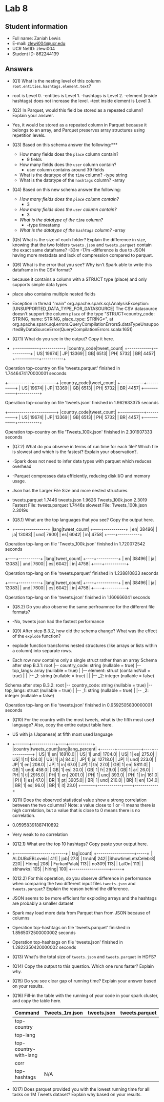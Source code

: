 # Lab 8

## Student information

* Full name: Zaniah Lewis
* E-mail: zlewi004@ucr.edu
* UCR NetID: zlewi004
* Student ID: 862244139

## Answers

* (Q1) What is the nesting level of this column `root.entities.hashtags.element.text`?
* root is Level 0.
  -entities is Level 1.
  -hashtags is Level 2.
  -element (inside hashtags) does not increase the level.
  -text inside element is Level 3.
* (Q2) In Parquet, would this field be stored as a repeated column? Explain your answer.
* Yes, it would be stored as a repeated column in Parquet because it belongs to an array, and Parquet preserves array structures using repetition levels.

* (Q3) Based on this schema answer the following:***

    - How many fields does the `place` column contain?
        - 9 fields
    - How many fields does the `user` column contain?
        - user column contains around 39 fields
    - What is the datatype of the `time` column?
        -type string
    - What is the datatype of the `hashtags` column?
        -array<struct>
* (Q4) Based on this new schema answer the following:
    - *How many fields does the `place` column contain?*
        - 3     
    - *How many fields does the `user` column contain?*
        - 3
    - *What is the datatype of the `time` column?*
        - -type timestamp
    - *What is the datatype of the `hashtags` column?*
        -array<string>

* (Q5) What is the size of each folder? Explain the difference in size, knowing that the two folders `tweets.json` and `tweets.parquet` contain the exact same dataframe?
-33m
-17m
-difference is due to  JSON having more metadata and lack of compression compared to parquet.

* (Q6) What is the error that you see? Why isn't Spark able to write this dataframe in the CSV format?
* because it contains a column with a STRUCT type (place) and only supports simple data types
* place also contains multiple nested fields

* Exception in thread "main" org.apache.spark.sql.AnalysisException: [UNSUPPORTED_DATA_TYPE_FOR_DATASOURCE] The CSV datasource doesn't support the column `place` of the type "STRUCT<country_code: STRING, name: STRING, place_type: STRING>".
	at org.apache.spark.sql.errors.QueryCompilationErrors$.dataTypeUnsupportedByDataSourceError(QueryCompilationErrors.scala:1651)


* (Q7.1) What do you see in the output? Copy it here.
* +------------+-----------+
|country_code|tweet_count|
+------------+-----------+
|          US|      19674|
|          JP|      13369|
|          GB|       6513|
|          PH|       5732|
|          BR|       4457|
+------------+-----------+

Operation top-country on file 'tweets.parquet' finished in 1.7446474170000001 seconds

+------------+-----------+
|country_code|tweet_count|
+------------+-----------+
|          US|      19674|
|          JP|      13369|
|          GB|       6513|
|          PH|       5732|
|          BR|       4457|
+------------+-----------+

Operation top-country on file 'tweets.json' finished in 1.962633375 seconds

+------------+-----------+
|country_code|tweet_count|
+------------+-----------+
|          US|      19674|
|          JP|      13369|
|          GB|       6513|
|          PH|       5732|
|          BR|       4457|
+------------+-----------+

Operation top-country on file 'Tweets_100k.json' finished in 2.301907333 seconds

* (Q7.2) What do you observe in terms of run time for each file? Which file is slowest and which is the fastest? Explain your observation?.
* -Spark does not need to infer data types with parquet which reduces overhead
* -Parquet compresses data efficiently, reducing disk I/O and memory usage.
* Json has the Larger File Size and more nested structures
* tweets.parquet	1.7446
tweets.json	        1.9626
Tweets_100k.json	2.3019
Fastest File: tweets.parquet 1.7446s
slowest File: Tweets_100k.json 2.3019s



* (Q8.1) What are the top languages that you see? Copy the output here.
* +----+-----------+
|lang|tweet_count|
+----+-----------+
|  en|      38496|
|  ja|      13083|
| und|       7600|
|  es|       6042|
|  in|       4758|
+----+-----------+

Operation top-lang on file 'Tweets_100k.json' finished in 1.720072542 seconds

+----+-----------+
|lang|tweet_count|
+----+-----------+
|  en|      38496|
|  ja|      13083|
| und|       7600|
|  es|       6042|
|  in|       4758|
+----+-----------+

Operation top-lang on file 'tweets.parquet' finished in 1.238810833 seconds

+----+-----------+
|lang|tweet_count|
+----+-----------+
|  en|      38496|
|  ja|      13083|
| und|       7600|
|  es|       6042|
|  in|       4758|
+----+-----------+

Operation top-lang on file 'tweets.json' finished in 1.160666041 seconds


* (Q8.2) Do you also observe the same perfroamnce for the different file formats?
* -No, tweets json had the fastest performance

* (Q9) After step B.3.2, how did the schema change? What was the effect of the `explode` function?
* explode function transforms nested structures (like arrays or lists within a column) into separate rows.
* Each row now contains only a single struct rather than an array
Schema after step B.3.1:
root
 |-- country_code: string (nullable = true)
 |-- top_langs: array (nullable = true)
 |    |-- element: struct (containsNull = true)
 |    |    |-- _1: string (nullable = true)
 |    |    |-- _2: integer (nullable = false)


Schema after step B.3.2:
root
 |-- country_code: string (nullable = true)
 |-- top_langs: struct (nullable = true)
 |    |-- _1: string (nullable = true)
 |    |-- _2: integer (nullable = false)

Operation top-lang on file 'tweets.json' finished in 0.9592505830000001 seconds


* (Q10) For the country with the most tweets, what is the fifth most used language? Also, copy the entire output table here.
* US with ja (Japanese) at fifth most used language
* +-------+------------+----+------------+
|country|tweets_count|lang|lang_percent|
+-------+------------+----+------------+
|     US|           1|  en|     16910.0|
|     US|           1| und|      1704.0|
|     US|           1|  es|       275.0|
|     US|           1|  tl|       134.0|
|     US|           1|  ja|        84.0|
|     JP|           1|  ja|     12718.0|
|     JP|           1| und|       223.0|
|     JP|           1|  en|       208.0|
|     JP|           1|  in|        67.0|
|     JP|           1|  th|        27.0|
|     GB|           1|  en|      5811.0|
|     GB|           1| und|       458.0|
|     GB|           1|  es|        30.0|
|     GB|           1|  fr|        29.0|
|     GB|           1|  ar|        26.0|
|     PH|           1|  tl|      2916.0|
|     PH|           1|  en|      2001.0|
|     PH|           1| und|       393.0|
|     PH|           1|  in|       161.0|
|     PH|           1|  es|        47.0|
|     BR|           1|  pt|      3905.0|
|     BR|           1| und|       210.0|
|     BR|           1|  en|       134.0|
|     BR|           1|  es|        96.0|
|     BR|           1|  it|        23.0|
+-------+------------+----+------------+


* (Q11) Does the observed statistical value show a strong correlation between the two columns? Note: a value close to 1 or -1 means there is high correlation, but a value that is close to 0 means there is no correlation.
* 0.05958391887410892
* Very weak to no correlation
  
* (Q12.1) What are the top 10 hashtags? Copy paste your output here.
* +-------------------+-----+
|                tag|count|
+-------------------+-----+
|     ALDUBxEBLoveis|  411|
|                job|  273|
|             trndnl|  242|
|ShowtimeLetsCelebr8|  220|
|             Hiring|  208|
|       FurkanPalalı|  113|
|              no309|  113|
|              LalOn|  113|
|            sbhawks|  105|
|             hiring|  100|
+-------------------+-----+

* (Q12.2) For this operation, do you observe difference in performance when comparing the two different input files `tweets.json` and `tweets.parquet`? Explain the reason behind the difference.
* JSON seems to be more efficient for exploding arrays and the hashtags are probably a smaller dataset
* Spark may load more data from Parquet than from JSON because of columns
* Operation top-hashtags on file 'tweets.parquet' finished in 1.8565072500000002 seconds
* Operation top-hashtags on file 'tweets.json' finished in 1.2822350420000002 seconds


* (Q13) What's the total size of `tweets.json` and `tweets.parquet` in HDFS?

* (Q14) Copy the output to this question. Which one runs faster? Explain why.

* (Q15) Do you see clear gap of running time? Explain your answer based on your results.

* (Q16) Fill-in the table with the running of your code in your spark cluster, and copy the table here.

    | Command               | Tweets_1m.json | tweets.json | tweets.parquet  |
    |-----------------------|----------------|-------------|-----------------|
    | top-country           |                |             |                 |
    | top-lang              |                |             |                 |
    | top-country-with-lang |                |             |                 |
    | corr                  |                |             |                 |
    | top-hashtags          |       N/A      |             |                 |

* (Q17) Does parquet provided you with the lowest running time for all tasks on 1M Tweets dataset? Explain why based on your results.

